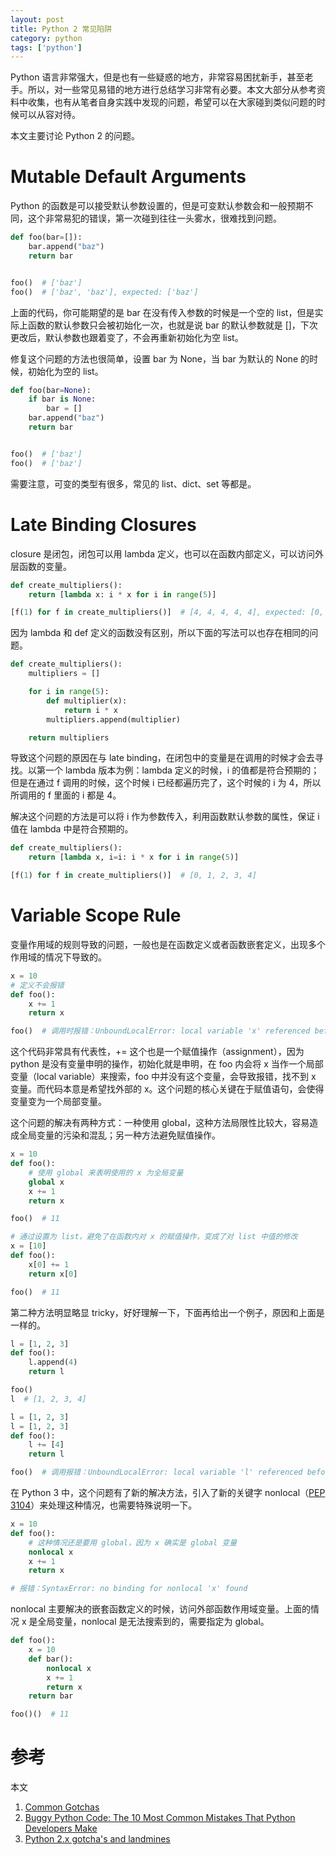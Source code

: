 ```yaml
---
layout: post
title: Python 2 常见陷阱
category: python
tags: ['python']
---
```


Python 语言非常强大，但是也有一些疑惑的地方，非常容易困扰新手，甚至老手。所以，对一些常见易错的地方进行总结学习非常有必要。本文大部分从参考资料中收集，也有从笔者自身实践中发现的问题，希望可以在大家碰到类似问题的时候可以从容对待。

本文主要讨论 Python 2 的问题。

# Mutable Default Arguments

Python 的函数是可以接受默认参数设置的，但是可变默认参数会和一般预期不同，这个非常易犯的错误，第一次碰到往往一头雾水，很难找到问题。

```python
def foo(bar=[]):
    bar.append("baz")
    return bar


foo()  # ['baz']
foo()  # ['baz', 'baz'], expected: ['baz']
```

上面的代码，你可能期望的是 bar 在没有传入参数的时候是一个空的 list，但是实际上函数的默认参数只会被初始化一次，也就是说 bar 的默认参数就是 []，下次更改后，默认参数也跟着变了，不会再重新初始化为空 list。

修复这个问题的方法也很简单，设置 bar 为 None，当 bar 为默认的 None 的时候，初始化为空的 list。

```python
def foo(bar=None):
    if bar is None:
        bar = []
    bar.append("baz")
    return bar


foo()  # ['baz']
foo()  # ['baz']
```

需要注意，可变的类型有很多，常见的 list、dict、set 等都是。

# Late Binding Closures

closure 是闭包，闭包可以用 lambda 定义，也可以在函数内部定义，可以访问外层函数的变量。

```python
def create_multipliers():
    return [lambda x: i * x for i in range(5)]

[f(1) for f in create_multipliers()]  # [4, 4, 4, 4, 4], expected: [0, 1, 2, 3, 4]
```

因为 lambda 和 def 定义的函数没有区别，所以下面的写法可以也存在相同的问题。

```python
def create_multipliers():
    multipliers = []

    for i in range(5):
        def multiplier(x):
            return i * x
        multipliers.append(multiplier)

    return multipliers
```

导致这个问题的原因在与 late binding，在闭包中的变量是在调用的时候才会去寻找。以第一个 lambda 版本为例：lambda 定义的时候，i 的值都是符合预期的；但是在通过 f 调用的时候，这个时候 i 已经都遍历完了，这个时候的 i 为 4，所以所调用的 f 里面的 i 都是 4。

解决这个问题的方法是可以将 i 作为参数传入，利用函数默认参数的属性，保证 i 值在 lambda 中是符合预期的。

```python
def create_multipliers():
    return [lambda x, i=i: i * x for i in range(5)]

[f(1) for f in create_multipliers()]  # [0, 1, 2, 3, 4]
```

# Variable Scope Rule

变量作用域的规则导致的问题，一般也是在函数定义或者函数嵌套定义，出现多个作用域的情况下导致的。

```python
x = 10
# 定义不会报错
def foo():
    x += 1
    return x

foo()  # 调用时报错：UnboundLocalError: local variable 'x' referenced before assignment
```

这个代码非常具有代表性，+= 这个也是一个赋值操作（assignment），因为 python 是没有变量申明的操作，初始化就是申明，在 foo 内会将 x 当作一个局部变量（local variable）来搜索，foo 中并没有这个变量，会导致报错，找不到 x 变量。而代码本意是希望找外部的 x。这个问题的核心关键在于赋值语句，会使得变量变为一个局部变量。

这个问题的解决有两种方式：一种使用 global，这种方法局限性比较大，容易造成全局变量的污染和混乱；另一种方法避免赋值操作。

```python
x = 10
def foo():
    # 使用 global 来表明使用的 x 为全局变量
    global x
    x += 1
    return x

foo()  # 11

# 通过设置为 list，避免了在函数内对 x 的赋值操作，变成了对 list 中值的修改
x = [10]
def foo():
    x[0] += 1
    return x[0]

foo()  # 11
```

第二种方法明显略显 tricky，好好理解一下，下面再给出一个例子，原因和上面是一样的。

```python
l = [1, 2, 3]
def foo():
    l.append(4)
    return l

foo()
l  # [1, 2, 3, 4]

l = [1, 2, 3]
l = [1, 2, 3]
def foo():
    l += [4]
    return l

foo()  # 调用报错：UnboundLocalError: local variable 'l' referenced before assignment
```

在 Python 3 中，这个问题有了新的解决方法，引入了新的关键字 nonlocal（[PEP 3104](https://www.python.org/dev/peps/pep-3104/)）来处理这种情况，也需要特殊说明一下。

```python
x = 10
def foo():
    # 这种情况还是要用 global，因为 x 确实是 global 变量
    nonlocal x
    x += 1
    return x

# 报错：SyntaxError: no binding for nonlocal 'x' found
```

nonlocal 主要解决的嵌套函数定义的时候，访问外部函数作用域变量。上面的情况 x 是全局变量，nonlocal 是无法搜索到的，需要指定为 global。

```python
def foo():
    x = 10
    def bar():
        nonlocal x
        x += 1
        return x
    return bar

foo()()  # 11
```

# 参考

本文

1. [Common Gotchas](http://docs.python-guide.org/en/latest/writing/gotchas/)
2. [Buggy Python Code: The 10 Most Common Mistakes That Python Developers Make](https://www.toptal.com/python/top-10-mistakes-that-python-programmers-make)
3. [Python 2.x gotcha's and landmines](http://stackoverflow.com/questions/530530/python-2-x-gotchas-and-landmines)
